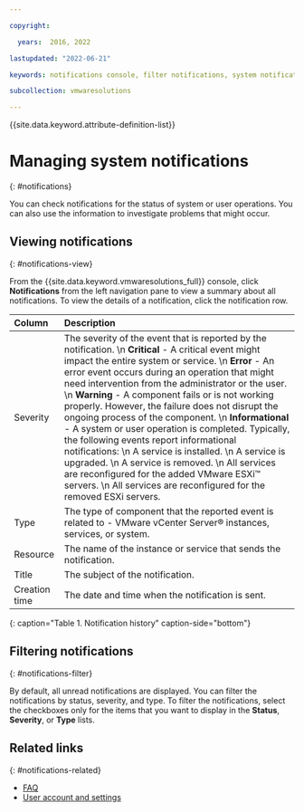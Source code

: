 ```yaml
---

copyright:

  years:  2016, 2022

lastupdated: "2022-06-21"

keywords: notifications console, filter notifications, system notification

subcollection: vmwaresolutions

---
```


{{site.data.keyword.attribute-definition-list}}

# Managing system notifications
{: #notifications}

You can check notifications for the status of system or user operations. You can also use the information to investigate problems that might occur.

## Viewing notifications
{: #notifications-view}

From the {{site.data.keyword.vmwaresolutions_full}} console, click **Notifications** from the left navigation pane to view a summary about all notifications. To view the details of a notification, click the notification row.

| Column | Description |
|:------ |:----------- |
| Severity | The severity of the event that is reported by the notification.  \n **Critical** - A critical event might impact the entire system or service.  \n **Error** - An error event occurs during an operation that might need intervention from the administrator or the user.  \n **Warning** - A component fails or is not working properly. However, the failure does not disrupt the ongoing process of the component.  \n **Informational** - A system or user operation is completed. Typically, the following events report informational notifications:  \n A service is installed.  \n A service is upgraded.  \n A service is removed.  \n All services are reconfigured for the added VMware ESXi™ servers.  \n All services are reconfigured for the removed ESXi servers. |
| Type | The type of component that the reported event is related to - VMware vCenter Server® instances, services, or system. |
| Resource | The name of the instance or service that sends the notification. |
| Title | The subject of the notification. |
| Creation time | The date and time when the notification is sent. |
{: caption="Table 1. Notification history" caption-side="bottom"}

## Filtering notifications
{: #notifications-filter}

By default, all unread notifications are displayed. You can filter the notifications by status, severity, and type. To filter the notifications, select the checkboxes only for the items that you want to display in the **Status**, **Severity**, or **Type** lists.

## Related links
{: #notifications-related}

* [FAQ](/docs/vmwaresolutions?topic=vmwaresolutions-faq-vmwaresolutions)
* [User account and settings](/docs/vmwaresolutions?topic=vmwaresolutions-useraccount)
